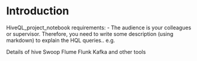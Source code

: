# Introduction
 HiveQL_project_notebook requirements:
     - The audience is your colleagues or supervisor. Therefore, you need to write some description (using markdown) to explain the HQL queries.. e.g.

Details of hive 
Swoop
Flume
Flunk Kafka and other tools
